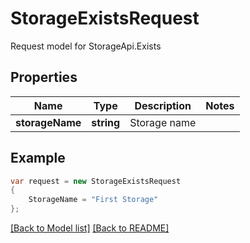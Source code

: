 
# StorageExistsRequest

Request model for StorageApi.Exists

## Properties

Name | Type | Description  | Notes
------------- | ------------- | ------------- | -------------
**storageName** |**string**|Storage name |

## Example
```csharp
var request = new StorageExistsRequest
{ 
    StorageName = "First Storage"
};
```

[[Back to Model list]](Models.md) [[Back to README]](README.md)
